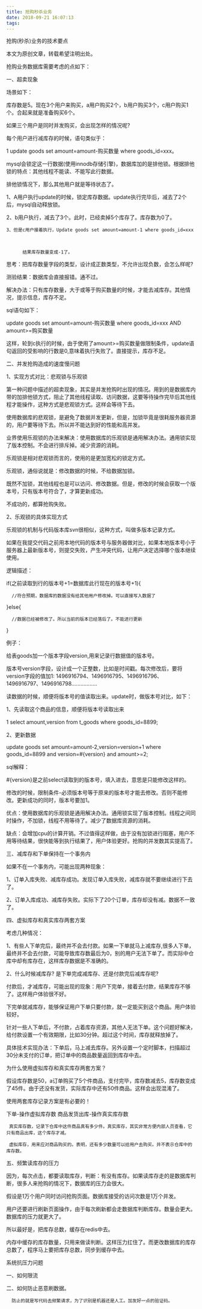 ```yaml
---
title: 抢购秒杀业务
date: 2018-09-21 16:07:13
tags:
---
```

抢购(秒杀)业务的技术要点
 

 本文为原创文章，转载希望注明出处。

 

 

抢购业务数据库需要考虑的点如下：

 

一、超卖现象

 

场景如下：

 

   库存数是5。现在3个用户来购买，a用户购买2个，b用户购买3个，c用户购买1个。合起来就是准备购买6个。

 

   如果三个用户是同时并发购买，会出现怎样的情况呢?

 

  每个用户进行减库存的时候，语句类似于：

 

1
update goods set amount=amount-购买数量 where goods_id=xxx。
　　

 

mysql会锁定这一行数据(使用innodb存储引擎)，数据库加的是排他锁。根据排他锁的特点：其他线程不能读、不能写此行数据。

 

排他锁情况下，那么其他用户就是等待状态了。

 

   1、A用户执行update的时候，锁定库存数据。update执行完毕后，减去了2个后，mysql自动释放锁。

 

   2、b用户执行，减去了3个。此时，已经卖掉5个库存了。库存数为0了。

 

    3、但是c用户接着执行，Update goods set amount=amount-1 where goods_id=xxx

 

          结果库存数量变成-1了。

 

思考：把库存数量字段的类型，设计成正数类型，不允许出现负数，会怎么样呢?

 

测验结果：数据库会直接报错。通不过。

 

 

解决办法：只有库存数量，大于或等于购买数量的时候，才能去减库存。其他情况，提示信息，库存不足。

 

sql语句如下：

 

update goods set amount=amount-购买数量 where goods_id=xxx AND amount>=购买数量
 

 

这样，轮到c执行的时候，由于使用了amount>=购买数量做限制条件，update语句返回的受影响的行数是0,意味着执行失败了。直接提示，库存不足。

 

 

 

二、并发抢购造成的速度慢问题

 

 

1、实现方式对比：悲观锁与乐观锁

 

第一种问题中描述的超卖现象，其实是并发抢购时出现的情况。用到的是数据库内带的加排他锁方式，阻止了其他线程读取、访问数据，这要等待操作完毕后其他线程才能操作，这种方式是悲观锁方式。这样会等待下去。

 

 

使用数据库的悲观锁，是避免了数据并发更新，但是，加锁毕竟是很耗服务器资源的，用户要等待下去。所以并不能达到好的性能和高并发。

 

业界使用乐观锁的办法来解决：使用数据库的乐观锁是通用解决办法。通用锁实现了版本控制。不会进行排斥掉。减少资源的消耗。

 

乐观锁是相对悲观锁而言的，使用的是更加宽松的锁定方式。

 

乐观锁，通俗说就是：修改数据的时候，不给数据加锁。

 

既然不加锁，其他线程也是可以访问、修改数据。但是，修改的时候会获取一个版本号，只有版本号符合了，才算更新成功。

 

不成功的，都算抢购失败。

 

 

 

2、乐观锁的具体实现方式

 

 

  乐观锁的机制与代码版本库svn很相似，这种方式，叫做多版本记录方式。

 

  如果在我提交代码之前用本地代码的版本号与服务器做对比，如果本地版本号小于服务器上最新版本号，则提交失败，产生冲突代码，让用户决定选择哪个版本继续使用。




  逻辑描述：

 

if(之前读取到行的版本号+1=数据库此行现在的版本号+1){

 

      //符合预期，数据库的数据没有给其他用户修改掉。可以直接写入数据了

 

}else{

 

      //数据已经被修改了。所以当前的版本已经落后了。不能进行更新

}

 

例子：

 

给表goods加一个版本字段version,用来记录行数据值的版本号。

 

版本号version字段，设计成一个正整数，比如是时间戳。每次修改后，要将version字段的值加1:  1496916794、1496916795、1496916796、1496916797、1496916798.................

 

读数据的时候，顺便将版本号的值读取出来。update时，做版本号对比，如下：

 

1、先读取这个商品的信息，顺便将版本号读取出来

1
select  amount,version from t_goods where goods_id=8899;
　　

2、更新数据

 

update  goods
set amount=amount-2,version=version+1
where goods_id=8899  and version=#{version}  and amount>=2;
　　

 

sql解释：

 

#{version}是之前select读取到的版本号，填入进去，意思是只能修改这样的。

 

修改的时候，限制条件-必须版本号等于原来的版本号才能去修改。否则不能修改。更新成功的同时，版本号要加1。

 

优点：使用数据库的乐观锁是通用解决办法。通用锁实现了版本控制。线程之间同时操作，不加锁，线程不用等待了。减少了数据库资源的消耗。

 

缺点：会增加cpu的计算开销。不过值得这样做，由于没有加锁进行阻塞，用户不用等待结果，很快能等到执行结果了，用户体验更好。抢购的并发数其实提高了。

 

 

 

三、减库存和下单保持在一个事务内

 

如果不在一个事务内，可能出现两种现象：

 

1、订单入库失败、减库存成功。发现订单入库失败，减库存就不要继续进行下去了。

 

2、订单入库成功、减库存失败。实际下了20个订单，库存却没有减。数据不一致了。

 

 

四、虚拟库存和真实库存两套方案

 

考虑几种情况：

 

1、有些人下单完后，最终并不会去付款。如果一下单就马上减库存,很多人下单，最终并不会去付款，可能导致库存数最后为0，别的用户无法下单了。而实际中仓库中却有库存在，这样库存数据是不准确的。

2、什么时候减库存? 是下单完成减库存、还是付款完后减库存呢?

 

 付款后，才减库存，可能出现的现象：用户下完单，接着去付款，结果库存不够了。这样用户体验很不好。

 

 下完单就减库存，能够保证用户下单只要付款，就一定能买到这个商品。用户体验较好。

 

 针对一些人下单后，不付款，占着库存资源，其他人无法下单。这个问题好解决，给付款设置一个有效期限，比如30分钟。超过这个时间，库存就释放掉了。

 

 具体技术实现办法：下单后，马上减去库存。另外设置一个定时脚本，扫描超过30分未支付的订单，把订单中的商品数量返回到库存中去。

 

 

  为什么使用虚拟库存和真实库存两套方案？

 

  假设库存数是50，a订单购买了5个件商品，支付完毕，库存数减去5，库存数变成了45件。由于还没有发货，实际库存中还有50件商品。这样会出现混淆了。

 

  使用两套库存记录方案是有必要的！

 

  下单-操作虚拟库存数
   商品发货出库-操作真实库存数
 

     真实库存数，记录下仓库中这件商品真有多少件。真实库存，其实非常方便内部人员查看，它只有商品出库，这个库存才减。

     虚拟库存，用来应对商品购买的。表明，还有多少数量可以给用户去购买。并不表示仓库中的库存数。

 

五、频繁读库存的压力

 

  因为，每次点击，都要读取库存，判断：有没有库存。如果读库存走的是数据库判断，很多人来抢购的情况下，数据库的压力会很大。

 

  假设是1万个用户同时访问抢购页面。数据库接受的访问次数是1万个并发。

 

  用户还要进行刷新页面操作，由于每次刷新都会走数据库判断库存。数量会更大。数据库的压力就更大了。

 

  所以最好是，把库存总数，缓存在redis中去。

 

  内存中缓存的库存数量，只用来做读判断。这样压力扛住了。而更改数据库的库存总数了，程序马上要把库存总数，同步到缓存中去。

 

系统抗压力问题

 

一、如何限流

二、如何防止恶意刷数据。

 

      防止的就是写代码去频繁请求，为了识别是机器还是人工。加友好一点的验证码。

 